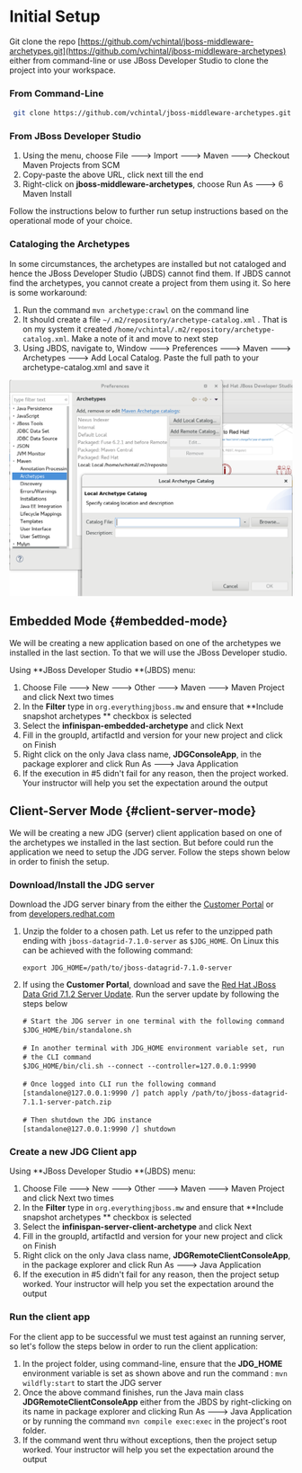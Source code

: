 # Initial Setup

Git clone the repo [https://github.com/vchintal/jboss-middleware-archetypes.git](https://github.com/vchintal/jboss-middleware-archetypes) either from command-line or use JBoss Developer Studio to clone the project into your workspace.

### From Command-Line

```bash
 git clone https://github.com/vchintal/jboss-middleware-archetypes.git
```

### From JBoss Developer Studio

1. Using the menu, choose File 🡒 Import 🡒 Maven 🡒 Checkout Maven Projects from SCM
2. Copy-paste the above URL, click next till the end
3. Right-click on **jboss-middleware-archetypes**, choose Run As 🡒 6 Maven Install

Follow the instructions below to further run setup instructions based on the operational mode of your choice.

### Cataloging the Archetypes

In some circumstances, the archetypes are installed but not cataloged and hence the JBoss Developer Studio \(JBDS\) cannot find them. If JBDS cannot find the archetypes, you cannot create a project from them using it. So here is some workaround:

1. Run the command `mvn archetype:crawl` on the command line
2. It should create a file `~/.m2/repository/archetype-catalog.xml` . That is on my system it created `/home/vchintal/.m2/repository/archetype-catalog.xml`. Make a note of it and move to next step
3. Using JBDS, navigate to, Window 🡒 Preferences 🡒 Maven 🡒 Archetypes 🡒 Add Local Catalog. Paste the full path to your archetype-catalog.xml and save it

![](/assets/local-archetype.png)

## Embedded Mode {#embedded-mode}

We will be creating a new application based on one of the archetypes we installed in the last section. To that we will use the JBoss Developer studio.

Using **JBoss Developer Studio **\(JBDS\) menu:

1. Choose File 🡒 New 🡒 Other 🡒 Maven 🡒 Maven Project and click Next two times
2. In the **Filter** type in `org.everythingjboss.mw` and ensure that **Include snapshot archetypes ** checkbox is selected
3. Select the **infinispan-embedded-archetype** and click Next
4. Fill in the groupId, artifactId and version for your new project and click on Finish
5. Right click on the only Java class name, **JDGConsoleApp**, in the package explorer and click Run As 🡒 Java Application
6. If the execution in \#5 didn't fail for any reason, then the project worked. Your instructor will help you set the expectation around the output

## Client-Server Mode {#client-server-mode}

We will be creating a new JDG \(server\) client application based on one of the archetypes we installed in the last section. But before could run the application we need to setup the JDG server. Follow the steps shown below in order to finish the setup.

### Download/Install the JDG server

Download the JDG server binary from the either the [Customer Portal](https://access.redhat.com/jbossnetwork/restricted/listSoftware.html?product=data.grid&downloadType=distributions) or from [developers.redhat.com](https://developers.redhat.com/download-manager/file/jboss-datagrid-7.1.0-server.zip)

1. Unzip the folder to a chosen path. Let us refer to the unzipped path ending with `jboss-datagrid-7.1.0-server` as `$JDG_HOME`. On Linux this can be achieved with the following command:

   ```
   export JDG_HOME=/path/to/jboss-datagrid-7.1.0-server
   ```

2. If using the **Customer Portal**, download and save the [Red Hat JBoss Data Grid 7.1.2 Server Update](https://access.redhat.com/jbossnetwork/restricted/softwareDownload.html?softwareId=56221). Run the server update by following the steps below

   ```
   # Start the JDG server in one terminal with the following command
   $JDG_HOME/bin/standalone.sh 

   # In another terminal with JDG_HOME environment variable set, run 
   # the CLI command 
   $JDG_HOME/bin/cli.sh --connect --controller=127.0.0.1:9990

   # Once logged into CLI run the following command
   [standalone@127.0.0.1:9990 /] patch apply /path/to/jboss-datagrid-7.1.1-server-patch.zip

   # Then shutdown the JDG instance 
   [standalone@127.0.0.1:9990 /] shutdown
   ```

### Create a new JDG Client app

Using **JBoss Developer Studio **\(JBDS\) menu:

1. Choose File 🡒 New 🡒 Other 🡒 Maven 🡒 Maven Project and click Next two times
2. In the **Filter** type in `org.everythingjboss.mw` and ensure that **Include snapshot archetypes ** checkbox is selected
3. Select the **infinispan-server-client-archetype** and click Next
4. Fill in the groupId, artifactId and version for your new project and click on Finish
5. Right click on the only Java class name, **JDGRemoteClientConsoleApp**, in the package explorer and click Run As 🡒 Java Application
6. If the execution in \#5 didn't fail for any reason, then the project setup worked. Your instructor will help you set the expectation around the output

### Run the client app

For the client app to be successful we must test against an running server, so let's follow the steps below in order to run the client application:

1. In the project folder, using command-line, ensure that the **JDG\_HOME** environment variable is set as shown above and run the command : `mvn wildfly:start` to start the JDG server
2. Once the above command finishes, run the Java main class **JDGRemoteClientConsoleApp** either from the JBDS by right-clicking on its name in package explorer and clicking Run As 🡒 Java Application or by running the command `mvn compile exec:exec` in the project's root folder.
3. If the command went thru without exceptions, then the project setup worked. Your instructor will help you set the expectation around the output



